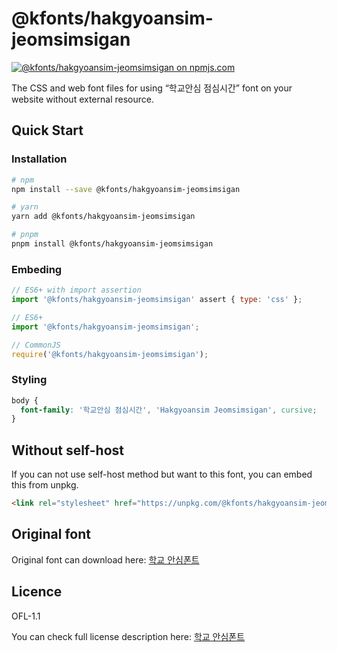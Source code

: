 # @kfonts/hakgyoansim-jeomsimsigan

[![@kfonts/hakgyoansim-jeomsimsigan on npmjs.com](https://img.shields.io/npm/v/%40kfonts%2Fhakgyoansim-jeomsimsigan)](https://www.npmjs.com/package/@kfonts/hakgyoansim-jeomsimsigan)

The CSS and web font files for using &OpenCurlyDoubleQuote;학교안심 점심시간&CloseCurlyDoubleQuote; font on your website without external resource.

## Quick Start

### Installation

```sh
# npm
npm install --save @kfonts/hakgyoansim-jeomsimsigan

# yarn
yarn add @kfonts/hakgyoansim-jeomsimsigan

# pnpm
pnpm install @kfonts/hakgyoansim-jeomsimsigan
```

### Embeding

```js
// ES6+ with import assertion
import '@kfonts/hakgyoansim-jeomsimsigan' assert { type: 'css' };

// ES6+
import '@kfonts/hakgyoansim-jeomsimsigan';

// CommonJS
require('@kfonts/hakgyoansim-jeomsimsigan');
```

### Styling

```css
body {
  font-family: '학교안심 점심시간', 'Hakgyoansim Jeomsimsigan', cursive;
}
```

## Without self-host

If you can not use self-host method but want to this font, you can embed this from unpkg.

```html
<link rel="stylesheet" href="https://unpkg.com/@kfonts/hakgyoansim-jeomsimsigan/index.css" />
```

## Original font

Original font can download here: [학교 안심폰트](https://copyright.keris.or.kr/wft/fntDwnld)

## Licence

OFL-1.1

You can check full license description here: [학교 안심폰트](https://copyright.keris.or.kr/wft/fntDwnld)
